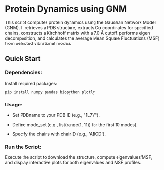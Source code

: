 # Protein Dynamics using GNM
This script computes protein dynamics using the Gaussian Network Model (GNM). It retrieves a PDB structure, extracts Cα coordinates for specified chains, constructs a Kirchhoff matrix with a 7.0 Å cutoff, performs eigen decomposition, and calculates the average Mean Square Fluctuations (MSF) from selected vibrational modes.

## Quick Start
### Dependencies:
Install required packages:

	pip install numpy pandas biopython plotly
### Usage:
- Set PDBname to your PDB ID (e.g., "1L7V").

- Define mode_set (e.g., list(range(1, 11)) for the first 10 modes).

- Specify the chains with chainID (e.g., 'ABCD').
### Run the Script:
Execute the script to download the structure, compute eigenvalues/MSF, and display interactive plots for both eigenvalues and MSF profiles.
